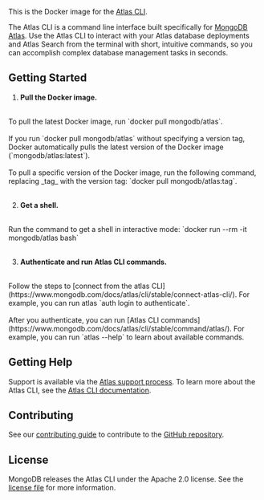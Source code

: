 This is the Docker image for the [Atlas CLI](https://www.mongodb.com/docs/atlas/cli/stable/).

The Atlas CLI is a command line interface built specifically for [MongoDB Atlas](https://www.mongodb.com/docs/atlas/). 
Use the Atlas CLI to interact with your Atlas database deployments and Atlas Search from the terminal with short, 
intuitive commands, so you can accomplish complex database management tasks in seconds.

## Getting Started

1. **Pull the Docker image.** 
<br>
To pull the latest Docker image, run `docker pull mongodb/atlas`.
<br><br>
   If you run `docker pull mongodb/atlas` without specifying a version tag, Docker automatically pulls the latest version 
of the Docker image (`mongodb/atlas:latest`).
<br><br>
   To pull a specific version of the Docker image, run the following command, replacing _tag_ with the version tag:
`docker pull mongodb/atlas:tag`.
<br><br>

2. **Get a shell.**
<br>
   Run the command to get a shell in interactive mode: `docker run --rm -it mongodb/atlas bash`
<br><br>

3. **Authenticate and run Atlas CLI commands.** 
<br>
   Follow the steps to [connect from the atlas CLI](https://www.mongodb.com/docs/atlas/cli/stable/connect-atlas-cli/). 
For example, you can run atlas `auth login to authenticate`. 
<br><br>
   After you authenticate, you can run [Atlas CLI commands](https://www.mongodb.com/docs/atlas/cli/stable/command/atlas/). 
For example, you can run `atlas --help` to learn about available commands.

## Getting Help

Support is available via the [Atlas support process](https://www.mongodb.com/docs/atlas/support/).
To learn more about the Atlas CLI, see the [Atlas CLI documentation](https://www.mongodb.com/docs/atlas/cli/stable/).

## Contributing

See our [contributing guide](https://github.com/mongodb/mongodb-atlas-cli/blob/master/CONTRIBUTING.md) 
to contribute to the [GitHub repository](https://github.com/mongodb/mongodb-atlas-cli).

## License

MongoDB releases the Atlas CLI under the Apache 2.0 license. See the 
[license file](https://github.com/mongodb/mongodb-atlas-cli/blob/master/LICENSE) for more information.
